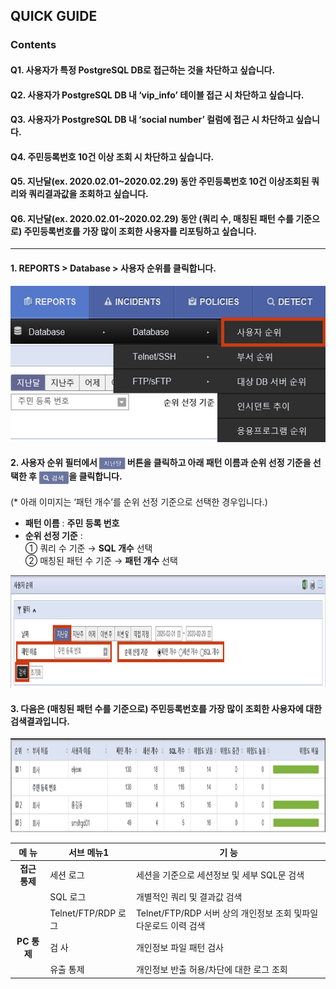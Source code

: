 
## QUICK GUIDE 
### Contents

#### Q1. 사용자가 특정 PostgreSQL DB로 접근하는 것을 차단하고 싶습니다.
#### Q2. 사용자가 PostgreSQL DB 내 ‘vip_info’ 테이블 접근 시 차단하고 싶습니다.
#### Q3. 사용자가 PostgreSQL DB 내 ‘social number’ 컬럼에 접근 시 차단하고 싶습니다.
#### Q4. 주민등록번호 10건 이상 조회 시 차단하고 싶습니다.
#### Q5. 지난달(ex. 2020.02.01~2020.02.29) 동안 주민등록번호 10건 이상조회된 **쿼리**와 **쿼리결과값을 조회하고 싶습니다.**
#### Q6. 지난달(ex. 2020.02.01~2020.02.29) 동안 (쿼리 수, 매칭된 패턴 수를 기준으로) **주민등록번호를 가장 많이 조회한 사용자**를 리포팅하고 싶습니다.    

- - -

#### 1. **REPORTS > Database > 사용자 순위**를 클릭합니다.  
<img src="_static/image01.png" height="250px">

#### 2. 사용자 순위 필터에서 <img src="_static/image02.png" align="center" height="20px"> 버튼을 클릭하고 아래 **패턴 이름**과 **순위 선정 기준**을 선택한 후 <img src="_static/image03.png" align="center" height="20px">을 클릭합니다.  
(\* 아래 이미지는 ‘패턴 개수’를 순위 선정 기준으로 선택한 경우입니다.)  

- **패턴 이름** : **주민 등록 번호**  
- **순위 선정 기준** :  
① 쿼리 수 기준 → **SQL 개수** 선택  
② 매칭된 패턴 수 기준 → **패턴 개수** 선택  

<img src="_static/image04.png" height="180px">
  
#### 3. 다음은 (매칭된 패턴 수를 기준으로) 주민등록번호를 가장 많이 조회한 사용자에 대한 검색결과입니다.

<img src="_static/image05.png" height="150px">
  

| 메 뉴  | 서브 메뉴1 | 기 능  |
| :--: | -- | -- |
| **접근 통제** | 세션 로그  | 세션을 기준으로 세션정보 및 세부 SQL문 검색  |
|  | SQL 로그  | 개별적인 쿼리 및 결과값 검색  |
|  | Telnet/FTP/RDP 로그 | Telnet/FTP/RDP 서버 상의 개인정보 조회 및파일 다운로드 이력 검색 |
| **PC 통제** | 검 사  | 개인정보 파일 패턴 검사  |
|  | 유출 통제  | 개인정보 반출 허용/차단에 대한 로그 조회  |

